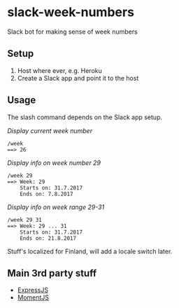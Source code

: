 # slack-week-numbers
Slack bot for making sense of week numbers

## Setup
1. Host where ever, e.g. Heroku
2. Create a Slack app and point it to the host

## Usage
The slash command depends on the Slack app setup.

*Display current week number*
```
/week
==> 26
```

*Display info on week number 29*
```
/week 29
==> Week: 29
    Starts on: 31.7.2017
    Ends on: 7.8.2017
```

*Display info on week range 29-31*
```
/week 29 31
==> Week: 29 ... 31
    Starts on: 31.7.2017
    Ends on: 21.8.2017
```

Stuff's localized for Finland, will add a locale switch later.

## Main 3rd party stuff
* [ExpressJS](https://expressjs.com/)
* [MomentJS](https://momentjs.com/)
